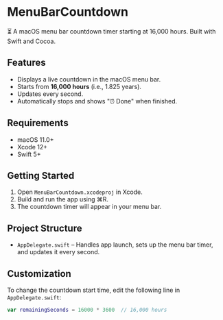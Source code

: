 # MenuBarCountdown

⏳ A macOS menu bar countdown timer starting at 16,000 hours. Built with Swift and Cocoa.

## Features

- Displays a live countdown in the macOS menu bar.
- Starts from **16,000 hours** (i.e., 1.825 years).
- Updates every second.
- Automatically stops and shows "⏰ Done" when finished.

## Requirements

- macOS 11.0+
- Xcode 12+
- Swift 5+

## Getting Started

1. Open `MenuBarCountdown.xcodeproj` in Xcode.
2. Build and run the app using ⌘R.
3. The countdown timer will appear in your menu bar.

## Project Structure

- `AppDelegate.swift` – Handles app launch, sets up the menu bar timer, and updates it every second.

## Customization

To change the countdown start time, edit the following line in `AppDelegate.swift`:

```swift
var remainingSeconds = 16000 * 3600  // 16,000 hours
